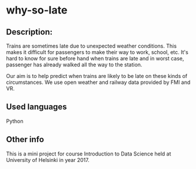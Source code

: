 # why-so-late

## Description:
Trains are sometimes late due to unexpected weather conditions. This makes it difficult for passengers to make their way to work, school, etc. It's hard to know for sure before hand when trains are late and in worst case, passenger has already walked all the way to the station.

Our aim is to help predict when trains are likely to be late on these kinds of circumstances. We use open weather and railway data provided by FMI and VR. 

## Used languages
Python


## Other info
This is a mini project for course Introduction to Data Science held at University of Helsinki in year 2017. 
